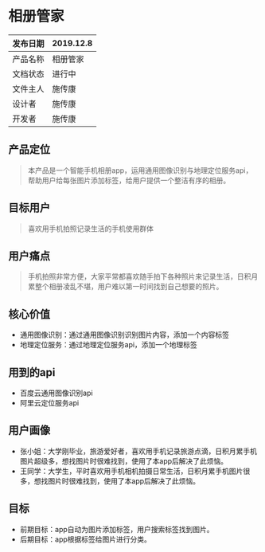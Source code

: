 # 相册管家

| 发布日期 | 2019.12.8    |
| -------- | ------------ |
| 产品名称 | 相册管家 |
| 文档状态 | 进行中       |
| 文件主人 | 施传康       |
| 设计者   | 施传康       |
| 开发者   | 施传康       |

## 产品定位
> 本产品是一个智能手机相册app，运用通用图像识别与地理定位服务api，帮助用户给每张图片添加标签，给用户提供一个整洁有序的相册。
## 目标用户
> 喜欢用手机拍照记录生活的手机使用群体
## 用户痛点
> 手机拍照非常方便，大家平常都喜欢随手拍下各种照片来记录生活，日积月累整个相册凌乱不堪，用户难以第一时间找到自己想要的照片。
## 核心价值
* 通用图像识别：通过通用图像识别识别图片内容，添加一个内容标签
* 地理定位服务：通过地理定位服务api，添加一个地理标签
## 用到的api
* 百度云通用图像识别api
* 阿里云定位服务api
## 用户画像
* 张小姐：大学刚毕业，旅游爱好者，喜欢用手机记录旅游点滴，日积月累手机图片超级多，想找图片时很难找到，使用了本app后解决了此烦恼。
* 王同学：大学生，平时喜欢用手机相机拍摄日常生活，日积月累手机图片很多，想找图片时很难找到，使用了本app后解决了此烦恼。
## 目标
* 前期目标：app自动为图片添加标签，用户搜索标签找到图片。
* 后期目标：app根据标签给图片进行分类。
